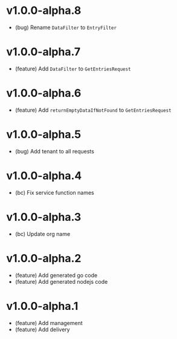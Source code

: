 # v1.0.0-alpha.8

- (bug) Rename `DataFilter` to `EntryFilter`

# v1.0.0-alpha.7

- (feature) Add `DataFilter` to `GetEntriesRequest`

# v1.0.0-alpha.6

- (feature) Add `returnEmptyDataIfNotFound` to `GetEntriesRequest`

# v1.0.0-alpha.5

- (bug) Add tenant to all requests

# v1.0.0-alpha.4

- (bc) Fix service function names

# v1.0.0-alpha.3

- (bc) Update org name

# v1.0.0-alpha.2

- (feature) Add generated go code
- (feature) Add generated nodejs code

# v1.0.0-alpha.1

- (feature) Add management
- (feature) Add delivery
